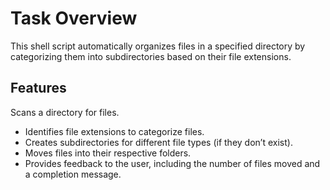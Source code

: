 # Task Overview
This shell script automatically organizes files in a specified directory by categorizing them into subdirectories based on their file extensions.

## Features
Scans a directory for files.
- Identifies file extensions to categorize files.
- Creates subdirectories for different file types (if they don’t exist).
- Moves files into their respective folders.
- Provides feedback to the user, including the number of files moved and a completion message.
